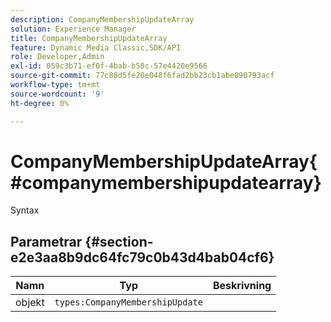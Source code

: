 ```yaml
---
description: CompanyMembershipUpdateArray
solution: Experience Manager
title: CompanyMembershipUpdateArray
feature: Dynamic Media Classic,SDK/API
role: Developer,Admin
exl-id: 059c3b71-ef0f-4bab-b50c-57e4420e9566
source-git-commit: 77c88d5fe20e048f6fad2bb23cb1abe090793acf
workflow-type: tm+mt
source-wordcount: '9'
ht-degree: 0%

---
```


# CompanyMembershipUpdateArray{#companymembershipupdatearray}

Syntax

## Parametrar {#section-e2e3aa8b9dc64fc79c0b43d4bab04cf6}

| Namn | Typ | Beskrivning |
|---|---|---|
| objekt | `types:CompanyMembershipUpdate` |  |
